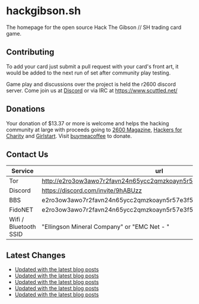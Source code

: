 # hackgibson.sh
The homepage for the open source Hack The Gibson // SH trading card game.


## Contributing

To add your card just submit a pull request with your card's front art, it would be added to the next run of set after community play testing.

Game play and discussions over the project is held the r2600 discord server. Come join us at [Discord](https://discord.com/invite/9hABUzz) or via IRC at https://www.scuttled.net/


## Donations

Your donation of $13.37 or more is welcome and helps the hacking community at large with proceeds going to [2600 Magazine](https://2600.com/), [Hackers for Charity](https://hackersforcharity.org) and [Girlstart](https://girlstart.org).  Visit [buymeacoffee](https://www.buymeacoffee.com/hackgibson.sh) to donate.


## Contact Us

Service | url
-|-
Tor | http://e2ro3ow3awo7r2favn24n65ycc2qmzkoayn5r57e3f56nvjwdcgg32ad.onion
Discord | https://discord.com/invite/9hABUzz
BBS | e2ro3ow3awo7r2favn24n65ycc2qmzkoayn5r57e3f56nvjwdcgg32ad.onion:23
FidoNET | e2ro3ow3awo7r2favn24n65ycc2qmzkoayn5r57e3f56nvjwdcgg32ad.onion:24554
Wifi / Bluetooth SSID | "Ellingson Mineral Company" or "EMC Net - <fidonet address>"

## Latest Changes
<!-- BLOG-POST-LIST:START -->
- [Updated with the latest blog posts](https://github.com/DFW2600/hackgibson.sh/commit/d67edcd0479ac41348be72c8f121b825ae6f9e50)
- [Updated with the latest blog posts](https://github.com/DFW2600/hackgibson.sh/commit/1323f56d815dc51cb1b4b84ff35a305402a39f36)
- [Updated with the latest blog posts](https://github.com/DFW2600/hackgibson.sh/commit/d7065e956518d4c1bc7eff13e20b6f05733e1a74)
- [Updated with the latest blog posts](https://github.com/DFW2600/hackgibson.sh/commit/ff5e5ebebf2e06d22cee26d9f7166d992445701b)
- [Updated with the latest blog posts](https://github.com/DFW2600/hackgibson.sh/commit/d0205d23fc683b7508b7a1369ca210060e5411fd)
<!-- BLOG-POST-LIST:END -->
